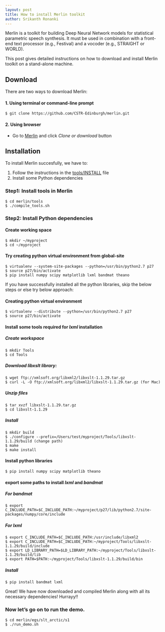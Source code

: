 ```yaml
---
layout: post
title: How to install Merlin toolkit
author: Srikanth Ronanki
---
```


Merlin is a toolkit for building Deep Neural Network models for statistical parametric speech synthesis. 
It must be used in combination with a front-end text processor (e.g., Festival) and a vocoder (e.g., STRAIGHT or WORLD).

This post gives detailed instructions on how to download and install Merlin toolkit on a stand-alone machine. 

Download
--------
There are two ways to download Merlin: 
#### 1. Using terminal or command-line prompt
    $ git clone https://github.com/CSTR-Edinburgh/merlin.git 

#### 2. Using browser
* Go to [Merlin](https://github.com/CSTR-Edinburgh/merlin) and click _Clone or download_ button
    
Installation
------------
To install Merlin succesfully, we have to:
1. Follow the instructions in the [tools/INSTALL](https://github.com/CSTR-Edinburgh/merlin/blob/master/tools/INSTALL) file
2. Install some Python dependencies

### Step1: Install tools in Merlin
    $ cd merlin/tools
    $ ./compile_tools.sh

### Step2: Install Python dependencies

#### Create working space
    $ mkdir ~/myproject
    $ cd ~/myproject
    
#### Try creating python virtual environment from global-site
    $ virtualenv --system-site-packages --python=/usr/bin/python2.7 p27
    $ source p27/bin/activate
    $ pip install numpy scipy matplotlib lxml bandmat theano

If you have successfully installed all the python libraries, 
skip the below steps or else try below approach:

#### Creating python virtual environment 
    $ virtualenv --distribute --python=/usr/bin/python2.7 p27
    $ source p27/bin/activate

#### Install some tools required for _lxml_ installation
##### Create workspace
    $ mkdir Tools
    $ cd Tools
    
##### Download libxslt library:
    $ wget ftp://xmlsoft.org/libxml2/libxslt-1.1.29.tar.gz
    $ curl -L -O ftp://xmlsoft.org/libxml2/libxslt-1.1.29.tar.gz (for Mac)
    
##### Unzip files
    $ tar xvzf libxslt-1.1.29.tar.gz
    $ cd libxslt-1.1.29
    
##### Install
    $ mkdir build
    $ ./configure --prefix=/Users/test/myproject/Tools/libxslt-1.1.29/build (change path)
    $ make
    $ make install

#### Install python libraries
    $ pip install numpy scipy matplotlib theano

#### export some paths to install _lxml_ and _bandmat_
##### For bandmat
    $ export C_INCLUDE_PATH=$C_INCLUDE_PATH:~/myproject/p27/lib/python2.7/site-packages/numpy/core/include
    
##### For lxml
    $ export C_INCLUDE_PATH=$C_INCLUDE_PATH:/usr/include/libxml2
    $ export C_INCLUDE_PATH=$C_INCLUDE_PATH:~/myproject/Tools/libxslt-1.1.29/build/include
    $ export LD_LIBRARY_PATH=$LD_LIBRARY_PATH:~/myproject/Tools/libxslt-1.1.29/build/lib
    $ export PATH=$PATH:~/myproject/Tools/libxslt-1.1.29/build/bin

##### Install
    $ pip install bandmat lxml

Great! We have now downloaded and compiled Merlin along with all its necessary dependencies! Hurrayy!!

### Now let’s go on to run the demo.
    $ cd merlin/egs/slt_arctic/s1
    $ ./run_demo.sh

